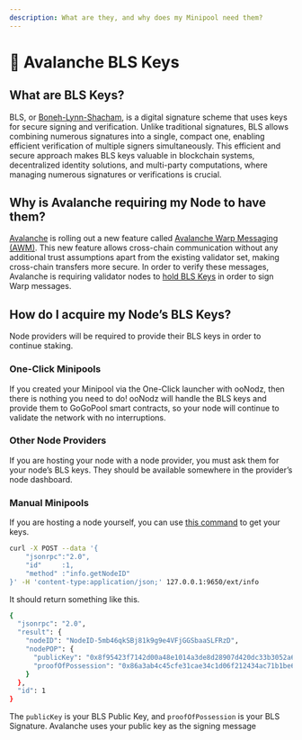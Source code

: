 ```yaml
---
description: What are they, and why does my Minipool need them?
---
```


# 🔑 Avalanche BLS Keys

## What are BLS Keys?

BLS, or [Boneh-Lynn-Shacham](https://en.wikipedia.org/wiki/BLS\_digital\_signature), is a digital signature scheme that uses keys for secure signing and verification. Unlike traditional signatures, BLS allows combining numerous signatures into a single, compact one, enabling efficient verification of multiple signers simultaneously. This efficient and secure approach makes BLS keys valuable in blockchain systems, decentralized identity solutions, and multi-party computations, where managing numerous signatures or verifications is crucial.

## Why is Avalanche requiring my Node to have them?

[Avalanche](https://www.avax.network/) is rolling out a new feature called [Avalanche Warp Messaging (AWM)](https://docs.avax.network/build/cross-chain/awm/overview). This new feature allows cross-chain communication without any additional trust assumptions apart from the existing validator set, making cross-chain transfers more secure. In order to verify these messages, Avalanche is requiring validator nodes to [hold BLS Keys](https://github.com/ava-labs/avalanchego/blob/6dcd8e8adaeacb6d9e7f46654bfbd93639cbd22a/vms/platformvm/warp/README.md#bls-multi-signatures-with-public-key-aggregation) in order to sign Warp messages.

## How do I acquire my Node’s BLS Keys?

Node providers will be required to provide their BLS keys in order to continue staking.

### One-Click Minipools

If you created your Minipool via the One-Click launcher with ooNodz, then there is nothing you need to do! ooNodz will handle the BLS keys and provide them to GoGoPool smart contracts, so your node will continue to validate the network with no interruptions.

### Other Node Providers

If you are hosting your node with a node provider, you must ask them for your node’s BLS keys. They should be available somewhere in the provider’s node dashboard.

### Manual Minipools

If you are hosting a node yourself, you can use [this command](https://docs.avax.network/reference/avalanchego/info-api#infogetnodeid) to get your keys.

```bash
curl -X POST --data '{
    "jsonrpc":"2.0",
    "id"     :1,
    "method" :"info.getNodeID"
}' -H 'content-type:application/json;' 127.0.0.1:9650/ext/info
```

It should return something like this.

```bash
{
  "jsonrpc": "2.0",
  "result": {
    "nodeID": "NodeID-5mb46qkSBj81k9g9e4VFjGGSbaaSLFRzD",
    "nodePOP": {
      "publicKey": "0x8f95423f7142d00a48e1014a3de8d28907d420dc33b3052a6dee03a3f2941a393c2351e354704ca66a3fc29870282e15",
      "proofOfPossession": "0x86a3ab4c45cfe31cae34c1d06f212434ac71b1be6cfe046c80c162e057614a94a5bc9f1ded1a7029deb0ba4ca7c9b71411e293438691be79c2dbf19d1ca7c3eadb9c756246fc5de5b7b89511c7d7302ae051d9e03d7991138299b5ed6a570a98"
    }
  },
  "id": 1
}
```

The `publicKey` is your BLS Public Key, and `proofOfPossession` is your BLS Signature. Avalanche uses your public key as the signing message
